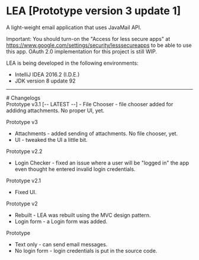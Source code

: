 # LEA [Prototype version 3 update 1]
A light-weight email application that uses JavaMail API.

Important: You should turn-on the "Access for less secure apps" at https://www.google.com/settings/security/lesssecureapps to be able to use this app. OAuth 2.0 implementation for this project is still WIP.

LEA is being developed in the following environments:
 - IntelliJ IDEA 2016.2 (I.D.E.)
 - JDK version 8 update 92
 
<hr>
# Changelogs</br>
Prototype v3.1 [-- LATEST --]
- File Chooser - file chooser added for addidng attachments. No proper UI, yet.

Prototype v3
- Attachments - added sending of attachments. No file chooser, yet. 
- UI - tweaked the UI a little bit.

Prototype v2.2
- Login Checker - fixed an issue where a user will be "logged in" the app even thought he entered invalid login credentials.

Prototype v2.1
- Fixed UI.

Prototype v2
- Rebuilt - LEA was rebuilt using the MVC design pattern.
- Login form - a Login form was added.

Prototype
- Text only - can send email messages.
- No login form - login credentials is put in the source code.
